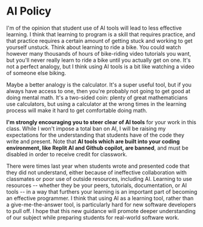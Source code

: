 # AI Policy

I'm of the opinion that student use of AI tools will lead to less effective
learning. I think that learning to program is a skill that requires practice,
and that practice requires a certain amount of getting stuck and working to get
yourself unstuck. Think about learning to ride a bike. You could watch however
many thousands of hours of bike-riding video tutorials you want, but you'll
never really learn to ride a bike until you actually get on one. It's not a
perfect analogy, but I think using AI tools is a bit like watching a video of
someone else biking.

Maybe a better analogy is the calculator. It's a super useful tool, but if you
always have access to one, then you're probably not going to get good at doing
mental math. It's a two-sided coin: plenty of great mathematicians use
calculators, but using a calculator at the wrong times in the learning process
will make it hard to get comfortable doing math.

**I'm strongly encouraging you to steer clear of AI tools** for your work in
this class. While I won't impose a total ban on AI, I will be raising my
expectations for the understanding that students have of the code they write and
present. Note that **AI tools which are built into your coding environment,
like Replit AI and Github copilot, are banned**, and must be disabled in order
to receive credit for classwork.

There were times last year when students wrote and presented code that they did
not understand, either because of ineffective collaboration with classmates or
poor use of outside resources, including AI. Learning to use resources --
whether they be your peers, tutorials, documentation, or AI tools -- in a way
that furthers your learning is an important part of becoming an effective
programmer. I think that using AI as a learning tool, rather than a
give-me-the-answer tool, is particularly hard for new software developers to
pull off. I hope that this new guidance will promote deeper understanding of our
subject while preparing students for real-world software work.
